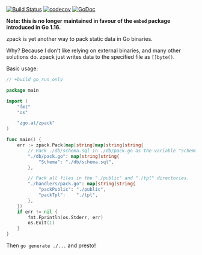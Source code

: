 [![Build Status](https://travis-ci.org/zgoat/zpack.svg?branch=master)](https://travis-ci.org/zgoat/zpack)
[![codecov](https://codecov.io/gh/zgoat/zpack/branch/master/graph/badge.svg)](https://codecov.io/gh/zgoat/zpack)
[![GoDoc](https://godoc.org/github.com/zgoat/zpack?status.svg)](https://pkg.go.dev/github.com/zgoat/zpack)

**Note: this is no longer maintained in favour of the `embed` package introduced in Go 1.16.**

zpack is yet another way to pack static data in Go binaries.

Why? Because I don't like relying on external binaries, and many other solutions
do. zpack just writes data to the specified file as `[]byte()`.

Basic usage:

```go
// +build go_run_only

package main

import (
    "fmt"
    "os"

    "zgo.at/zpack"
)

func main() {
    err := zpack.Pack(map[string]map[string]string{
        // Pack ./db/schema.sql in ./db/pack.go as the variable "Schema".
        "./db/pack.go": map[string]string{
            "Schema": "./db/schema.sql",
        },

        // Pack all files in the "./public" and "./tpl" directories.
        "./handlers/pack.go": map[string]string{
            "packPublic": "./public",
            "packTpl":    "./tpl",
        },
    })
    if err != nil {
        fmt.Fprintln(os.Stderr, err)
        os.Exit(1)
    }
}
```

Then `go generate ./...` and presto!
